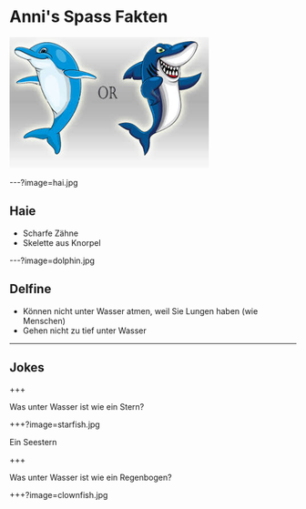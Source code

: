 # Anni's Spass Fakten

![Dolphin or Shark](title.jpg)

---?image=hai.jpg

## Haie

- Scharfe Zähne
- Skelette aus Knorpel

---?image=dolphin.jpg

## Delfine

- Können nicht unter Wasser atmen, weil Sie Lungen haben (wie Menschen)
- Gehen nicht zu tief unter Wasser

---

## Jokes

+++

Was unter Wasser ist wie ein Stern?

+++?image=starfish.jpg

Ein Seestern

+++

Was unter Wasser ist wie ein Regenbogen?

+++?image=clownfish.jpg
